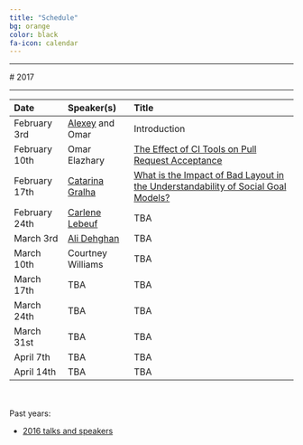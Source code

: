 ```yaml
---
title: "Schedule"
bg: orange
color: black
fa-icon: calendar
---
```


<hr>
# 2017
<hr>

| Date | Speaker(s) | Title |
|:---------|:-----------|:---------|
| February 3rd  | [Alexey](http://alexeyza.com/) and Omar | Introduction |
| February 10th | Omar Elazhary | [The Effect of CI Tools on Pull Request Acceptance](/slides/OmarElazhary_CI_and_Contributions.pdf) |
| February 17th | [Catarina Gralha](http://microlina.github.io/) | [What is the Impact of Bad Layout in the Understandability of Social Goal Models?](/slides/CatarinaGralha_LayoutUnderstandability.pdf) |
| February 24th | [Carlene Lebeuf](http://clebeuf.com/) | TBA |
| March 3rd | [Ali Dehghan](http://thesegalgroup.org/people/ali-dehghan/) | TBA |
| March 10th | Courtney Williams | TBA |
| March 17th | TBA | TBA |
| March 24th | TBA | TBA |
| March 31st | TBA | TBA |
| April 7th | TBA | TBA |
| April 14th | TBA | TBA |

<br><br>
Past years:

- [2016 talks and speakers](/2016)
